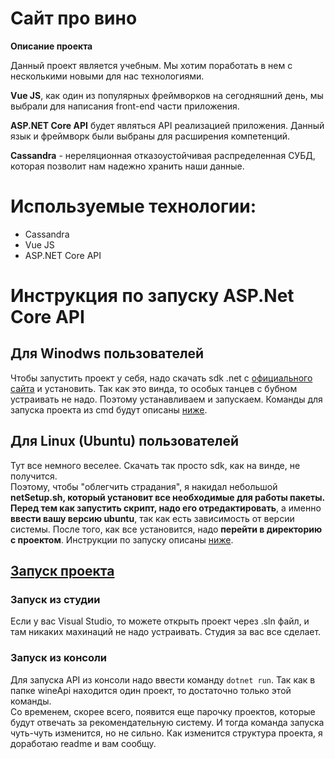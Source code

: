 # Сайт про вино
**Описание проекта**

Данный проект является учебным. Мы хотим поработать в нем с несколькими новыми для нас технологиями.

**Vue JS**, как один из популярных фреймворков на сегодняшний день, мы выбрали для написания front-end части приложения.

**ASP.NET Core API** будет являться API реализацией приложения. Данный язык и фреймворк были выбраны для расширения компетенций.

**Cassandra** - нереляционная отказоустойчивая распределенная СУБД, которая позволит нам надежно хранить наши данные. 


# Используемые технологии:
- Cassandra
- Vue JS
- ASP.NET Core API

# Инструкция по запуску ASP.Net Core API

## Для Winodws пользователей
Чтобы запустить проект у себя, надо скачать sdk .net с [официального сайта](https://dotnet.microsoft.com/download/dotnet/5.0) и установить. 
Так как это винда, то особых танцев с бубном устраивать не надо. Поэтому устанавливаем и запускаем. Команды для запуска проекта из cmd будут описаны [ниже](#run-project).  

## Для Linux (Ubuntu) пользователей
Тут все немного веселее. Скачать так просто sdk, как на винде, не получится.  
Поэтому, чтобы "облегчить страдания", я накидал небольшой **netSetup.sh, который установит все необходимые для работы пакеты.**   
**Перед тем как запустить скрипт, надо его отредактировать**, а именно **ввести вашу версию ubuntu**, так как есть зависимость от версии системы.
После того, как все установится, надо **перейти в директорию с проектом**. Инструкции по запуску описаны [ниже](#run-project).

## [Запуск проекта](#run-project)
### Запуск из студии
Если у вас Visual Studio, то можете открыть проект через .sln файл, и там никаких махинаций не надо устраивать. Студия за вас все сделает.

### Запуск из консоли
Для запуска API из консоли надо ввести команду ```dotnet run```. Так как в папке wineApi находится один проект, то достаточно только этой команды.   
Со временем, скорее всего, появится еще парочку проектов, которые будут отвечать за рекомендательную систему. И тогда команда запуска чуть-чуть изменится, но не сильно.
Как изменится структура проекта, я доработаю readme и вам сообщу.
